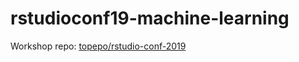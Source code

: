 
<!-- README.md is generated from README.Rmd. Please edit that file -->

# rstudioconf19-machine-learning

<!-- badges: start -->

<!-- badges: end -->

Workshop repo:
[topepo/rstudio-conf-2019](https://github.com/topepo/rstudio-conf-2019)
